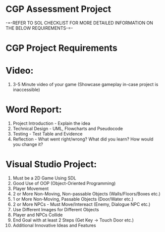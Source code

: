 # CGP Assessment Project
-=-REFER TO SOL CHECKLIST FOR MORE DETAILED INFORMATION ON THE BELOW REQUIREMENTS-=-

# CGP Project Requirements

# Video:
1. 3-5 Minute video of your game (Showcase gameplay in-case project is inaccessible)

# Word Report:
1. Project Introduction - Explain the idea
2. Technical Design - UML, Flowcharts and Pseudocode
3. Testing - Test Table and Evidence
4. Reflection - What went right/wrong? What did you learn? How would you change it?

# Visual Studio Project:
1. Must be a 2D Game Using SDL
2. Good Use of OOP (Object-Oriented Programming)
3. Player Movement
4. 2 or More Non-Moving, Non-passable Objects (Walls/Floors/Boxes etc.)
5. 1 or More Non-Moving, Passable Objects (Door/Water etc.)
6. 2 or More NPCs - Must Move/Intereact (Enemy, Dialogue NPC etc.)
7. Use Different Images for Different Objects
8. Player and NPCs Collide
9. End Goal with at least 2 Steps (Get Key -> Touch Door etc.)
10. Additional Innovative Ideas and Features
